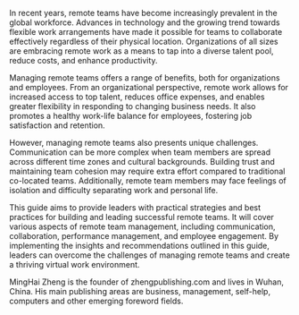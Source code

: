 

In recent years, remote teams have become increasingly prevalent in the global workforce. Advances in technology and the growing trend towards flexible work arrangements have made it possible for teams to collaborate effectively regardless of their physical location. Organizations of all sizes are embracing remote work as a means to tap into a diverse talent pool, reduce costs, and enhance productivity.

Managing remote teams offers a range of benefits, both for organizations and employees. From an organizational perspective, remote work allows for increased access to top talent, reduces office expenses, and enables greater flexibility in responding to changing business needs. It also promotes a healthy work-life balance for employees, fostering job satisfaction and retention.

However, managing remote teams also presents unique challenges. Communication can be more complex when team members are spread across different time zones and cultural backgrounds. Building trust and maintaining team cohesion may require extra effort compared to traditional co-located teams. Additionally, remote team members may face feelings of isolation and difficulty separating work and personal life.

This guide aims to provide leaders with practical strategies and best practices for building and leading successful remote teams. It will cover various aspects of remote team management, including communication, collaboration, performance management, and employee engagement. By implementing the insights and recommendations outlined in this guide, leaders can overcome the challenges of managing remote teams and create a thriving virtual work environment.

MingHai Zheng is the founder of zhengpublishing.com and lives in Wuhan, China. His main publishing areas are business, management, self-help, computers and other emerging foreword fields.
